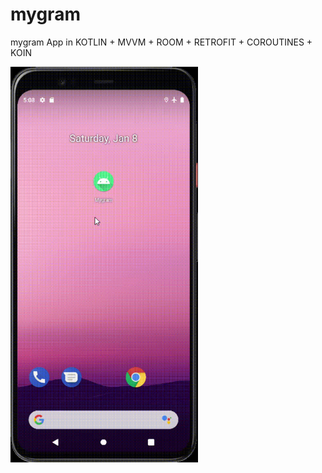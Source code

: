 # mygram
mygram App in KOTLIN + MVVM + ROOM + RETROFIT + COROUTINES + KOIN

<img src="https://github.com/edilsonvilarinho/mygram/blob/main/images/Android-Emulator-Pixel_4_XL_API_28_5554-2022-01-08-14-08-20.gif" width="300"/>